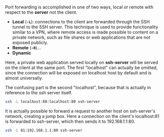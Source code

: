 Port forwarding is accomplished in one of two ways, local or remote with respect to the **server** not the client.

- **Local** (**`-L`**): connections to the client are forwarded through the SSH tunnel to the SSH server. This technique is used to provide functionality similar to a VPN, where remote access is made possible to content on a private network, such as file shares or web applications that are not exposed publicly.
- **Remote** (**`-R`**)...
- **Dynamic**

Here, a private web application served locally on **ssh-server** will be served on the client at the same port.
The first "localhost" can actually be omitted, since the connection will be exposed on localhost host by default and is almost universally.

The confusing part is the second "localhost", because that is actually in reference to the ssh server itself.
```sh
ssh -L localhost:80:localhost:80 ssh-server
```
It is actually possible to forward a request to another host on ssh-server's network, creating a jump box.
Here a connection on the client's localhost:81 is forwarded to ssh-server, which then sends it to 192.168.1.1:80.
```sh
ssh -L 81:192.168.1.1:80 ssh-server
```
